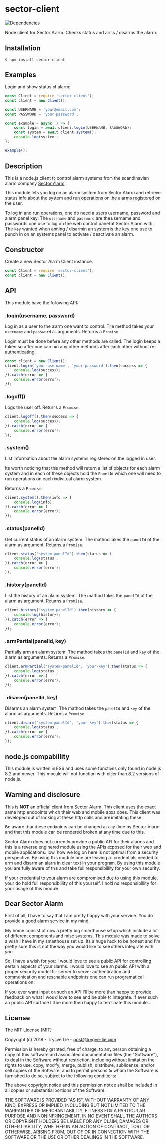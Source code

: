 # sector-client

[![Dependencies](https://img.shields.io/david/trygve-lie/sector-client.svg?style=flat-square)](https://david-dm.org/trygve-lie/sector-client)

Node client for Sector Alarm. Checks status and arms / disarms the alarm.

## Installation

```bash
$ npm install sector-client
```

## Examples

Login and show status of alarm:

```js
const Client = require('sector-client');
const client = new Client();

const USERNAME = 'your@email.com';
const PASSWORD = 'your-password';

const example = async () => {
    const login = await client.login(USERNAME, PASSWORD);
    const system = await client.system();
    console.log(system);
};

example();
```


## Description

This is a node.js client to control alarm systems from the scandinavian alarm
company [Sector Alarm](http://www.sectoralarm.no/).

This module lets you log on an alarm system from Sector Alarm and retrieve status
info about the system and run operations on the alarms registered on the user.

To log in and run operations, one do need a users username, password and alarm
panel key. The `username` and `password` are the username and passwords one use to
log on the web control panel at Sector Alarm with. The `key` wanted when arming /
disarmin an system is the key one use to punch in on an systems panel to activate
/ deactivate an alarm.


## Constructor

Create a new Sector Alarm Client instance.

```js
const Client = require('sector-client');
const client = new Client();
```


## API

This module have the following API:

### .login(username, password)

Log in as a user to the alarm one want to control. The method takes your
`username` and `password` as arguments. Returns a `Promise`.

Login must be done before any other methods are called. The login keeps
a token so after one can run any other methods after each other without
re-authenticating.

```js
const client = new Client();
client.login('your-username', 'your-password').then(success => {
    console.log(success);
}).catch(error => {
    console.error(error);
});
```


### .logoff()

Logs the user off. Returns a `Promise`.

```js
client.logoff().then(success => {
    console.log(success);
}).catch(error => {
    console.error(error);
});
```

### .system()

List information about the alarm systems registered on the logged in user.

Its worth noticing that this method will return a list of objects for each
alarm system and in each of these objects hold the `PanelId` which one will
need to run operations on each indivitual alarm system.

Returns a `Promise`.

```js
client.system().then(info => {
    console.log(info);
}).catch(error => {
    console.error(error);
});
```


### .status(panelId)

Get current status of an alarm system. The mathod takes the `panelId` of the
alarm as argument. Returns a `Promise`.

```js
client.status('system-panelId').then(status => {
    console.log(status);
}).catch(error => {
    console.error(error);
});
```


### .history(panelId)

List the history of an alarm system. The mathod takes the `panelId` of the
alarm as argument. Returns a `Promise`.

```js
client.history('system-panelId').then(history => {
    console.log(history);
}).catch(error => {
    console.error(error);
});
```


### .armPartial(panelId, key)

Partially arm an alarm system. The mathod takes the `panelId` and `key` of the
alarm as arguments. Returns a `Promise`.

```js
client.armPartial('system-panelId', 'your-key').then(status => {
    console.log(status);
}).catch(error => {
    console.error(error);
});
```


### .disarm(panelId, key)

Disarms an alarm system. The mathod takes the `panelId` and `key` of the
alarm as arguments. Returns a `Promise`.

```js
client.disarm('system-panelId', 'your-key').then(status => {
    console.log(status);
}).catch(error => {
    console.error(error);
});
```


## node.js compabillity

This module is written in ES6 and uses some functions only found in node.js 8.2
and newer. This module will not function with older than 8.2 versions of node.js.


## Warning and disclosure

This is __NOT__ an official client from Sector Alarm. This client uses the exact
same http endpoints which their web and mobile apps does. This client was
developed out of looking at these http calls and are imitating these.

Be aware that these endpoints can be changed at any time by Sector Alarm and that
this module can be rendered broken at any time due to this.

Sector Alarm does not currently provide a public API for their alarms and this
is a reverse enginered module using the APIs exposed for their web and mobile
applications. Iow; how we log on here is not optimal from a security perspective.
By using this module one are leaving all credentials needed to arm and disarm
an alarm in clear text in your program. By using this module you are fully aware
of this and take full responsibillity for your own security.

If your credential to your alarm are compromised due to using this module, your
do hold full responsibillity of this yourself. I hold no responsibillity for your
usage of this module.


## Dear Sector Alarm

First of all; I have to say that I am pretty happy with your service. You do provide
a good alarm service in my mind.

My home consist of now a pretty big smarthouse setup which include a lot of different
components and misc systems. This module was made to solve a wish I have in my
smarthouse set up. Its a huge hack to be honest and I'm pretty sure this is not the
way you would like to see others integrate with you.

So, I have a wish for you: I would love to see a public API for controlling sertain
aspects of your alarms. I would love to see an public API with a proper security model
for server to server authentication and communication and resonable endpoints one can
run programatical operations on.

If you ever want input on such an API I'll be more than happy to provide feedback
on what I would love to see and be able to integrate. If ever such an public API
surface I'll be more then happy to terminate this module...


## License

The MIT License (MIT)

Copyright (c) 2018 - Trygve Lie - post@trygve-lie.com

Permission is hereby granted, free of charge, to any person obtaining a copy
of this software and associated documentation files (the "Software"), to deal
in the Software without restriction, including without limitation the rights
to use, copy, modify, merge, publish, distribute, sublicense, and/or sell
copies of the Software, and to permit persons to whom the Software is
furnished to do so, subject to the following conditions:

The above copyright notice and this permission notice shall be included in
all copies or substantial portions of the Software.

THE SOFTWARE IS PROVIDED "AS IS", WITHOUT WARRANTY OF ANY KIND, EXPRESS OR
IMPLIED, INCLUDING BUT NOT LIMITED TO THE WARRANTIES OF MERCHANTABILITY,
FITNESS FOR A PARTICULAR PURPOSE AND NONINFRINGEMENT. IN NO EVENT SHALL THE
AUTHORS OR COPYRIGHT HOLDERS BE LIABLE FOR ANY CLAIM, DAMAGES OR OTHER
LIABILITY, WHETHER IN AN ACTION OF CONTRACT, TORT OR OTHERWISE, ARISING FROM,
OUT OF OR IN CONNECTION WITH THE SOFTWARE OR THE USE OR OTHER DEALINGS IN
THE SOFTWARE.
